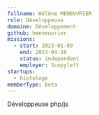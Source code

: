 ```yaml
---
fullname: Hélène MENEUVRIER
role: Développeuse
domaine: Développement
github: hmeneuvrier
missions:
  - start: 2023-01-09
    end: 2023-04-10
    status: independent
    employer: Scopyleft
startups:
  - histologe
memberType: beta
---
```


Développeuse php/js
